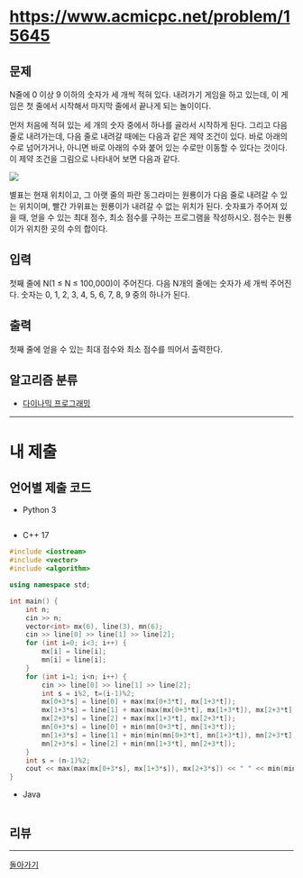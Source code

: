# https://www.acmicpc.net/problem/15645

## 문제

N줄에 0 이상 9 이하의 숫자가 세 개씩 적혀 있다. 내려가기 게임을 하고 있는데, 이 게임은 첫 줄에서 시작해서 마지막 줄에서 끝나게 되는 놀이이다.

먼저 처음에 적혀 있는 세 개의 숫자 중에서 하나를 골라서 시작하게 된다. 그리고 다음 줄로 내려가는데, 다음 줄로 내려갈 때에는 다음과 같은 제약 조건이 있다. 바로 아래의 수로 넘어가거나, 아니면 바로 아래의 수와 붙어 있는 수로만 이동할 수 있다는 것이다. 이 제약 조건을 그림으로 나타내어 보면 다음과 같다.

![](https://www.acmicpc.net/JudgeOnline/upload/201007/down.png)

별표는 현재 위치이고, 그 아랫 줄의 파란 동그라미는 원룡이가 다음 줄로 내려갈 수 있는 위치이며, 빨간 가위표는 원룡이가 내려갈 수 없는 위치가 된다. 숫자표가 주어져 있을 때, 얻을 수 있는 최대 점수, 최소 점수를 구하는 프로그램을 작성하시오. 점수는 원룡이가 위치한 곳의 수의 합이다.

## 입력

첫째 줄에 N(1 ≤ N ≤ 100,000)이 주어진다. 다음 N개의 줄에는 숫자가 세 개씩 주어진다. 숫자는 0, 1, 2, 3, 4, 5, 6, 7, 8, 9 중의 하나가 된다.

## 출력

첫째 줄에 얻을 수 있는 최대 점수와 최소 점수를 띄어서 출력한다.

## 알고리즘 분류

- [다이나믹 프로그래밍](https://www.acmicpc.net/problem/tag/25)

---
# 내 제출

## 언어별 제출 코드

- Python 3
``` python

```

- C++ 17
``` c++
#include <iostream>
#include <vector>
#include <algorithm>

using namespace std;

int main() {
    int n;
    cin >> n;
    vector<int> mx(6), line(3), mn(6);
    cin >> line[0] >> line[1] >> line[2];
    for (int i=0; i<3; i++) {
        mx[i] = line[i];
        mn[i] = line[i];
    }
    for (int i=1; i<n; i++) {
        cin >> line[0] >> line[1] >> line[2];
        int s = i%2, t=(i-1)%2;
        mx[0+3*s] = line[0] + max(mx[0+3*t], mx[1+3*t]);
        mx[1+3*s] = line[1] + max(max(mx[0+3*t], mx[1+3*t]), mx[2+3*t]);
        mx[2+3*s] = line[2] + max(mx[1+3*t], mx[2+3*t]);
        mn[0+3*s] = line[0] + min(mn[0+3*t], mn[1+3*t]);
        mn[1+3*s] = line[1] + min(min(mn[0+3*t], mn[1+3*t]), mn[2+3*t]);
        mn[2+3*s] = line[2] + min(mn[1+3*t], mn[2+3*t]);
    }
    int s = (n-1)%2;
    cout << max(max(mx[0+3*s], mx[1+3*s]), mx[2+3*s]) << " " << min(min(mn[0+3*s], mn[1+3*s]), mn[2+3*s]);
}
```

- Java
``` java

```

## 리뷰




---
[돌아가기](../SSAFY_11th_study.md)